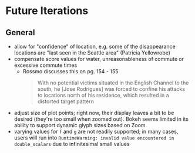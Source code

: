 # Future Iterations 

## General
- allow for "confidence" of location, e.g. some of the disappearance locations are "last seen in the Seattle area" (Patricia Yellowrobe)
- compensate score values for water, unreasonableness of commute or excessive commute times
    - Rossmo discusses this on pg. 154 - 155
        >With no potential victims situated in the English Channel to
the south, he [Jose Rodrigues] was forced to confine his attacks to locations north of his residence,
which resulted in a distorted target pattern
- adjust size of plot points; right now, their display leaves a bit to be desired (they're too small when zoomed out). Bokeh seems limited in its ability to support dynamic glyph sizes based on Zoom.
- varying values for `f` and `g` are not readily supported; in many cases, users will run into `RuntimeWarning: invalid value encountered in double_scalars` due to infinitesimal small values
